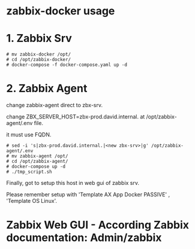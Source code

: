 # zabbix-docker usage


# 1. Zabbix Srv
```console
# mv zabbix-docker /opt/
# cd /opt/zabbix-docker/
# docker-compose -f docker-compose.yaml up -d
```

# 2. Zabbix Agent

change zabbix-agent direct to zbx-srv.

change ZBX_SERVER_HOST=zbx-prod.david.internal. at /opt/zabbix-agent/.env file.

it must use FQDN.

```console
# sed -i 's|zbx-prod.david.internal.|<new zbx-srv>|g' /opt/zabbix-agent/.env
# mv zabbix-agent /opt/
# cd /opt/zabbix-agent/
# docker-compose up -d
# ./tmp_script.sh
```

Finally, got to setup this host in web gui of zabbix srv.

Please remember setup with 'Template AX App Docker PASSIVE' , 'Template OS Linux'.

# Zabbix Web GUI - According Zabbix documentation: Admin/zabbix

